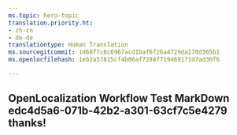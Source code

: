 ```yaml
---
ms.topic: hero-topic
translation.priority.ht:
- zh-cn
- de-de
translationtype: Human Translation
ms.sourcegitcommit: 1d68f7c8c6967acd1baf6f26a4729da170d365b1
ms.openlocfilehash: 1eb2a57815cf4b06af7284f719469171d7ad36f6

---
```

## OpenLocalization Workflow Test MarkDown edc4d5a6-071b-42b2-a301-63cf7c5e4279 thanks!



<!--HONumber=Jul16_HO3-->


